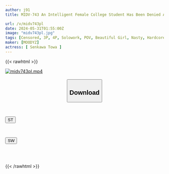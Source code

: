 ```yaml
---
author: j91
title: MIDV-743 An Intelligent Female College Student Has Been Denied A Dick For A Month! She's Covered In Juice, Sweat, Saliva, And Bodily Fluids! Awakening Of Abstinence! 3-way Special, 111 Intense Orgasms! 4259 Convulsions! 30,000cc Of Cum! Towa Senkawa

url: /v/midv743pl
date: 2024-05-31T01:55:00Z
image: "midv743pl.jpg"
tags: [Censored, 3P, 4P, Solowork, POV, Beautiful Girl, Nasty, Hardcore, Squirting	]
maker: [MOODYZ]
actress: [ Senkawa Towa ]
---
```



{{< rawhtml >}}

<div class="video" data-videoid="1bqWlvmBRGTJvB">
    <a href="javascript:;">
        <img src="/v/midv743pl/midv743pl.jpg" width="WIDTH" height="HEIGHT" alt="midv743pl.mp4" loading="lazy">
    </a>
</div>

<script type="text/javascript" src="https://j91.asia/asset/on-demand-st.js"></script>

<br>
  <link rel="stylesheet" href="https://j91.asia/asset/bs5.css">
  
  <center>
  <button class="btn btn-primary" type="button" data-bs-toggle="collapse" data-bs-target=".multi-collapse" aria-expanded="false" aria-controls="multiCollapseExample1 multiCollapseExample2"><h2>Download</h2></button></center>
</p>
<div class="row">
  <div class="col">
    <div class="collapse multi-collapse" id="multiCollapseExample1">
      <div class="card card-body">
	      	      <br>
<div class="buttons">  
<p><a href="/v/midv743pl/st.html" target="_blank"><button class="btn-hover color-3"><i class="fa fa-download"></i> ST</button></a></p></div>
    </div>
  </div>
</div>
  <div class="col">
    <div class="collapse multi-collapse" id="multiCollapseExample2">
      <div class="card card-body">
	      <br>
<div class="buttons">
<p><a href="/v/midv743pl/sw.html" target="_blank"><button class="btn-hover color-2"><i class="fa fa-download"></i> SW</button></a></p></div>
<br><br>
      </div>
    </div>
  </div>
</div>

{{< /rawhtml >}}